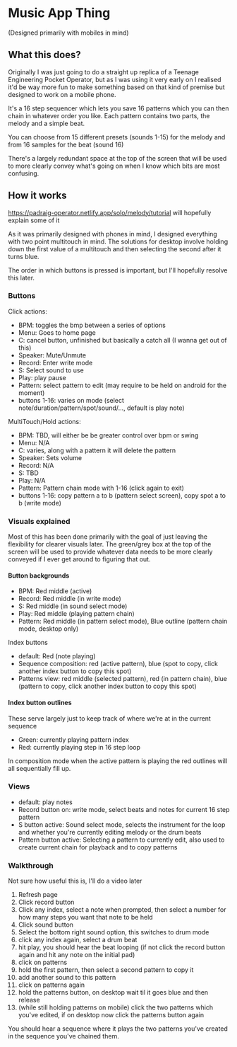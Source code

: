 # Music App Thing

(Designed primarily with mobiles in mind)

## What this does?

Originally I was just going to do a straight up replica of a Teenage Engineering Pocket Operator, but as I was using it very early on I realised it'd be way more fun to make something based on that kind of premise but designed to work on a mobile phone. 

It's a 16 step sequencer which lets you save 16 patterns which you can then chain in whatever order you like. Each pattern contains two parts, the melody and a simple beat.

You can choose from 15 different presets (sounds 1-15) for the melody and from 16 samples for the beat (sound 16)

There's a largely redundant space at the top of the screen that will be used to more clearly convey what's going on when I know which bits are most confusing.

## How it works

https://padraig-operator.netlify.app/solo/melody/tutorial will hopefully explain some of it

As it was primarily designed with phones in mind, I designed everything with two point multitouch in mind. The solutions for desktop involve holding down the first value of a multitouch and then selecting the second after it turns blue.

The order in which buttons is pressed is important, but I'll hopefully resolve this later.

### Buttons

Click actions:

- BPM: toggles the bmp between a series of options
- Menu: Goes to home page
- C: cancel button, unfinished but basically a catch all (I wanna get out of this)
- Speaker: Mute/Unmute
- Record: Enter write mode
- S: Select sound to use
- Play: play pause
- Pattern: select pattern to edit (may require to be held on android for the moment)
- buttons 1-16: varies on mode (select note/duration/pattern/spot/sound/..., default is play note)

MultiTouch/Hold actions: 

- BPM: TBD, will either be be greater control over bpm or swing
- Menu: N/A
- C: varies, along with a pattern it will delete the pattern
- Speaker: Sets volume
- Record: N/A
- S: TBD
- Play: N/A
- Pattern: Pattern chain mode with 1-16 (click again to exit)
- buttons 1-16: copy pattern a to b (pattern select screen), copy spot a to b (write mode)

### Visuals explained

Most of this has been done primarily with the goal of just leaving the flexibility for clearer visuals later. The green/grey box at the top of the screen will be used to provide whatever data needs to be more clearly conveyed if I ever get around to figuring that out.

#### Button backgrounds

- BPM: Red middle (active)
- Record: Red middle (in write mode)
- S: Red middle (in sound select mode)
- Play: Red middle (playing pattern chain)
- Pattern: Red middle (in pattern select mode), Blue outline (pattern chain mode, desktop only)

Index buttons
- default: Red (note playing)
- Sequence composition: red (active pattern), blue (spot to copy, click another index button to copy this spot)
- Patterns view: red middle (selected pattern), red (in pattern chain),  blue (pattern to copy, click another index button to copy this spot)

#### Index button outlines

These serve largely just to keep track of where we're at in the current sequence

- Green: currently playing pattern index
- Red: currently playing step in 16 step loop

In composition mode when the active pattern is playing the red outlines will all sequentially fill up.

### Views

- default: play notes
- Record button on: write mode, select beats and notes for current 16 step pattern
- S button active: Sound select mode, selects the instrument for the loop and whether you're currently editing melody or the drum beats
- Pattern button active: Selecting a pattern to currently edit, also used to create current chain for playback and to copy patterns


### Walkthrough

Not sure how useful this is, I'll do a video later

1. Refresh page
1. Click record button
1. Click any index, select a note when prompted, then select a number for how many steps you want that note to be held
1. Click sound button
1. Select the bottom right sound option, this switches to drum mode
1. click any index again, select a drum beat
1. hit play, you should hear the beat looping (if not click the record button again and hit any note on the initial pad)
1. click on patterns
1. hold the first pattern, then select a second pattern to copy it
1. add another sound to this pattern
1. click on patterns again
1. hold the patterns button, on desktop wait til it goes blue and then release
1. (while still holding patterns on mobile) click the two patterns which you've edited, if on desktop now click the patterns button again

You should hear a sequence where it plays the two patterns you've created in the sequence you've chained them.